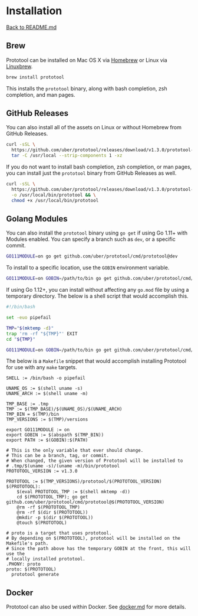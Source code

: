 # Installation

[Back to README.md](README.md)

## Brew

Prototool can be installed on Mac OS X via [Homebrew](https://brew.sh/) or Linux via
[Linuxbrew](http://linuxbrew.sh/).

```bash
brew install prototool
```

This installs the `prototool` binary, along with bash completion, zsh completion, and man pages.

## GitHub Releases

You can also install all of the assets on Linux or without Homebrew from GitHub Releases.

```bash
curl -sSL \
  https://github.com/uber/prototool/releases/download/v1.3.0/prototool-$(uname -s)-$(uname -m).tar.gz | \
  tar -C /usr/local --strip-components 1 -xz
```

If you do not want to install bash completion, zsh completion, or man pages, you can install just
the `prototool` binary from GitHub Releases as well.

```bash
curl -sSL \
  https://github.com/uber/prototool/releases/download/v1.3.0/prototool-$(uname -s)-$(uname -m) \
  -o /usr/local/bin/prototool && \
  chmod +x /usr/local/bin/prototool
```

## Golang Modules

You can also install the `prototool` binary using `go get` if using Go 1.11+ with Modules enabled.
You can specify a branch such as `dev`, or a specific commit.

```bash
GO111MODULE=on go get github.com/uber/prototool/cmd/prototool@dev
```

To install to a specific location, use the `GOBIN` environment variable.

```bash
GO111MODULE=on GOBIN=/path/to/bin go get github.com/uber/prototool/cmd/prototool@dev
```

If using Go 1.12+, you can install without affecting any `go.mod` file by using a temporary
directory. The below is a shell script that would accomplish this.

```bash
#!/bin/bash

set -euo pipefail

TMP="$(mktemp -d)"
trap 'rm -rf "${TMP}"' EXIT
cd "${TMP}"

GO111MODULE=on GOBIN=/path/to/bin go get github.com/uber/prototool/cmd/prototool@dev
```

The below is a `Makefile` snippet that would accomplish installing Prototool for use with any
`make` targets.

```make
SHELL := /bin/bash -o pipefail

UNAME_OS := $(shell uname -s)
UNAME_ARCH := $(shell uname -m)

TMP_BASE := .tmp
TMP := $(TMP_BASE)/$(UNAME_OS)/$(UNAME_ARCH)
TMP_BIN = $(TMP)/bin
TMP_VERSIONS := $(TMP)/versions

export GO111MODULE := on
export GOBIN := $(abspath $(TMP_BIN))
export PATH := $(GOBIN):$(PATH)

# This is the only variable that ever should change.
# This can be a branch, tag, or commit.
# When changed, the given version of Prototool will be installed to
# .tmp/$(uname -s)/(uname -m)/bin/prototool
PROTOTOOL_VERSION := v1.3.0

PROTOTOOL := $(TMP_VERSIONS)/prototool/$(PROTOTOOL_VERSION)
$(PROTOTOOL):
	$(eval PROTOTOOL_TMP := $(shell mktemp -d))
	cd $(PROTOTOOL_TMP); go get github.com/uber/prototool/cmd/prototool@$(PROTOTOOL_VERSION)
	@rm -rf $(PROTOTOOL_TMP)
	@rm -rf $(dir $(PROTOTOOL))
	@mkdir -p $(dir $(PROTOTOOL))
	@touch $(PROTOTOOL)

# proto is a target that uses prototool.
# By depending on $(PROTOTOOL), prototool will be installed on the Makefile's path.
# Since the path above has the temporary GOBIN at the front, this will use the
# locally installed prototool.
.PHONY: proto
proto: $(PROTOTOOL)
  prototool generate
```

## Docker

Prototool can also be used within Docker. See [docker.md](docker.md) for more details.
